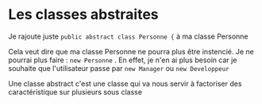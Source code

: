 # Les classes abstraites

Je rajoute juste `public abstract class Personne {` à ma classe Personne

Cela veut dire que ma classe Personne ne pourra plus être instencié. Je ne pourrai plus faire :
`new Personne` . 
En effet, je n'en ai plus besoin car je souhaite que l'utilisateur passe par `new Manager` ou `new Developpeur`

Une classe abstract c'est une classe qui va nous servir à factoriser des caractéristique sur plusieurs sous classe